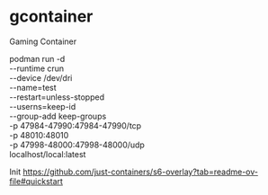# gcontainer
Gaming Container

podman run -d \
  --runtime crun \
  --device /dev/dri \
  --name=test \
  --restart=unless-stopped \
  --userns=keep-id \
  --group-add keep-groups \
  -p 47984-47990:47984-47990/tcp \
  -p 48010:48010 \
  -p 47998-48000:47998-48000/udp \
  localhost/local:latest

Init
https://github.com/just-containers/s6-overlay?tab=readme-ov-file#quickstart
